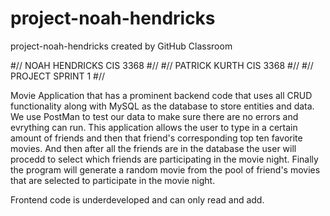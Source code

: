 # project-noah-hendricks
project-noah-hendricks created by GitHub Classroom


#// NOAH HENDRICKS CIS 3368 #//
#// PATRICK KURTH CIS 3368 #//
#// PROJECT SPRINT 1 #//


Movie Application that has a prominent backend code that uses all CRUD functionality along with MySQL as the database to store entities and data.
We use PostMan to test our data to make sure there are no errors and evrything can run.
This application allows the user to type in a certain amount of friends and then that friend's corresponding top ten favorite movies.
And then after all the friends are in the database the user will procedd to select which friends are participating in the movie night.
Finally the program will generate a random movie from the pool of friend's movies that are selected to participate in the movie night.

Frontend code is underdeveloped and can only read and add. 
